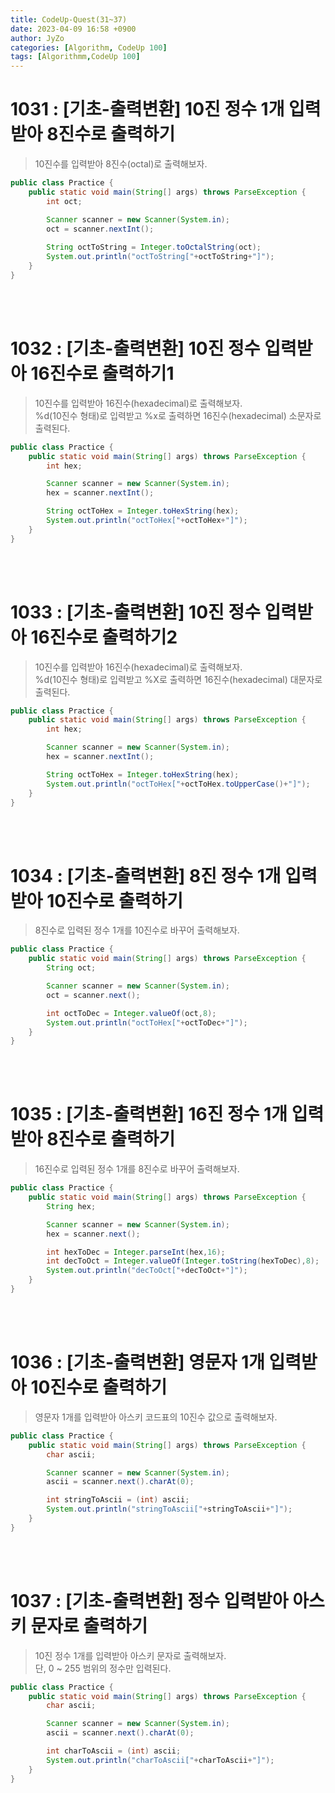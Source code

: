 ```yaml
---
title: CodeUp-Quest(31~37)
date: 2023-04-09 16:58 +0900
author: JyZo
categories: [Algorithm, CodeUp 100]
tags: [Algorithmm,CodeUp 100]
---
```



# 1031 : [기초-출력변환] 10진 정수 1개 입력받아 8진수로 출력하기
>10진수를 입력받아 8진수(octal)로 출력해보자.

```java
public class Practice {
    public static void main(String[] args) throws ParseException {
        int oct;

        Scanner scanner = new Scanner(System.in);
        oct = scanner.nextInt();
        
        String octToString = Integer.toOctalString(oct);
        System.out.println("octToString["+octToString+"]");
    }
}
```

<br/>
<br/>

# 1032 : [기초-출력변환] 10진 정수 입력받아 16진수로 출력하기1
>10진수를 입력받아 16진수(hexadecimal)로 출력해보자.  
%d(10진수 형태)로 입력받고 %x로 출력하면 16진수(hexadecimal) 소문자로 출력된다.

```java
public class Practice {
    public static void main(String[] args) throws ParseException {
        int hex;

        Scanner scanner = new Scanner(System.in);
        hex = scanner.nextInt();

        String octToHex = Integer.toHexString(hex);
        System.out.println("octToHex["+octToHex+"]");
    }
}
```

<br/>
<br/>

# 1033 : [기초-출력변환] 10진 정수 입력받아 16진수로 출력하기2
>10진수를 입력받아 16진수(hexadecimal)로 출력해보자.  
%d(10진수 형태)로 입력받고 %X로 출력하면 16진수(hexadecimal) 대문자로 출력된다.

```java
public class Practice {
    public static void main(String[] args) throws ParseException {
        int hex;

        Scanner scanner = new Scanner(System.in);
        hex = scanner.nextInt();

        String octToHex = Integer.toHexString(hex);
        System.out.println("octToHex["+octToHex.toUpperCase()+"]");
    }
}
```

<br/>
<br/>

# 1034 : [기초-출력변환] 8진 정수 1개 입력받아 10진수로 출력하기
>8진수로 입력된 정수 1개를 10진수로 바꾸어 출력해보자.  

```java
public class Practice {
    public static void main(String[] args) throws ParseException {
        String oct;

        Scanner scanner = new Scanner(System.in);
        oct = scanner.next();

        int octToDec = Integer.valueOf(oct,8);
        System.out.println("octToHex["+octToDec+"]");
    }
}
```
<br/>
<br/>

# 1035 : [기초-출력변환] 16진 정수 1개 입력받아 8진수로 출력하기
>16진수로 입력된 정수 1개를 8진수로 바꾸어 출력해보자.

```java
public class Practice {
    public static void main(String[] args) throws ParseException {
        String hex;

        Scanner scanner = new Scanner(System.in);
        hex = scanner.next();

        int hexToDec = Integer.parseInt(hex,16);
        int decToOct = Integer.valueOf(Integer.toString(hexToDec),8);
        System.out.println("decToOct["+decToOct+"]");
    }
}
```

<br/>
<br/>

# 1036 : [기초-출력변환] 영문자 1개 입력받아 10진수로 출력하기
>영문자 1개를 입력받아 아스키 코드표의 10진수 값으로 출력해보자.  

```java
public class Practice {
    public static void main(String[] args) throws ParseException {
        char ascii;

        Scanner scanner = new Scanner(System.in);
        ascii = scanner.next().charAt(0);

        int stringToAscii = (int) ascii;
        System.out.println("stringToAscii["+stringToAscii+"]");
    }
}
```

<br/>
<br/>

# 1037 : [기초-출력변환] 정수 입력받아 아스키 문자로 출력하기
>10진 정수 1개를 입력받아 아스키 문자로 출력해보자.  
>단, 0 ~ 255 범위의 정수만 입력된다.

```java
public class Practice {
    public static void main(String[] args) throws ParseException {
        char ascii;

        Scanner scanner = new Scanner(System.in);
        ascii = scanner.next().charAt(0);

        int charToAscii = (int) ascii;
        System.out.println("charToAscii["+charToAscii+"]");
    }
}
```


